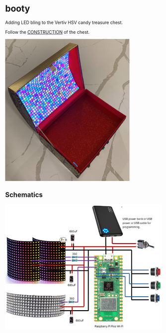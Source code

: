 # booty

Adding LED bling to the Vertiv HSV candy treasure chest.

Follow the [CONSTRUCTION](CONSTRUCTION.md) of the chest.

<img src="art/running.jpg" width="400px">

## Schematics

![](art/schematic.jpg)